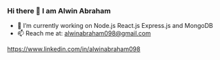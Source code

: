 ### Hi there 👋 I am Alwin Abraham

<!--
**alwinabraham/AlwinAbraham** is a ✨ _special_ ✨ repository because its `README.md` (this file) appears on your GitHub profile.

Here are some ideas to get you started:

- 🔭 I’m currently working on ...
- 🌱 I’m currently learning ...
- 👯 I’m looking to collaborate on ...
- 🤔 I’m looking for help with ...
- 💬 Ask me about ...
- 📫 How to reach me: ...
- 😄 Pronouns: ...
- ⚡ Fun fact: ...
-->

- 🔭 I’m currently working on Node.js React.js Express.js and MongoDB
- 📫 Reach me at: alwinabraham098@gmail.com

https://www.linkedin.com/in/alwinabraham098

